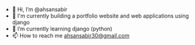 - 👋 Hi, I’m @ahsansabir
- 👀 I'm currently building a portfolio website and web applications using django 
- 🌱 I’m currently learning django (python)
- 📫 How to reach me ahsansabir30@gmail.com

<!---
ahsansabir30/ahsansabir30 is a ✨ special ✨ repository because its `README.md` (this file) appears on your GitHub profile.
You can click the Preview link to take a look at your changes.
--->
